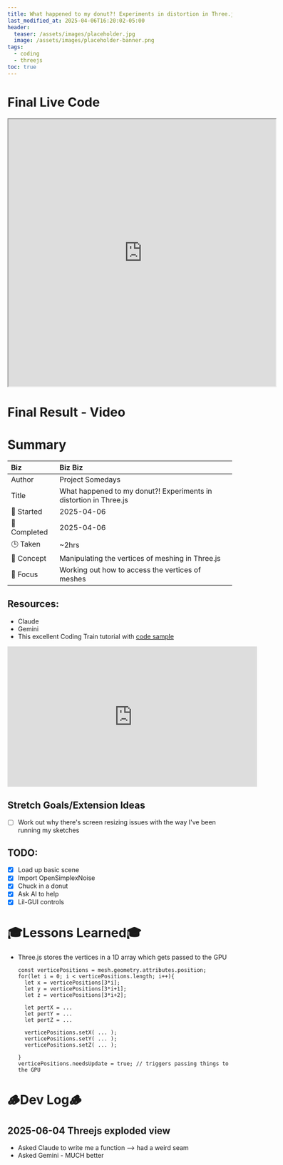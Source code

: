 ```yaml
---
title: What happened to my donut?! Experiments in distortion in Three.js
last_modified_at: 2025-04-06T16:20:02-05:00
header:
  teaser: /assets/images/placeholder.jpg
  image: /assets/images/placeholder-banner.png
tags:
  - coding
  - threejs
toc: true
---
```


# Final Live Code
<iframe src="https://openprocessing.org/sketch/2604884/embed/?plusEmbedHash=6d4f35b5&userID=410675&plusEmbedTitle=true&show=sketch" width="600" height="600"></iframe>

# Final Result - Video
<!-- [![Watch the video](https://img.youtube.com/vi/4eS8dGd9_TI/maxresdefault.jpg)](https://youtu.be/4eS8dGd9_TI) -->

# Summary


| Biz             | Biz Biz                               |
|:--------           | :---------                                |
| Author          | Project Somedays                      |
| Title           | What happened to my donut?! Experiments in distortion in Three.js |
| 📅 Started      | 2025-04-06        |
| 📅 Completed    | 2025-04-06       |
| 🕒 Taken        | ~2hrs                                  |
| 🤯 Concept      | Manipulating the vertices of meshing in Three.js        |
| 🔎 Focus        | Working out how to access the vertices of meshes        |


## Resources:
- Claude
- Gemini
- This excellent Coding Train tutorial with [code sample](https://editor.p5js.org/codingtrain/sketches/MPqnctIGg)

<iframe width="560" height="315" src="https://www.youtube.com/embed/3_0Ax95jIrk?si=-V6xw7o3RJuSicX_" title="YouTube video player" frameborder="0" allow="accelerometer; autoplay; clipboard-write; encrypted-media; gyroscope; picture-in-picture; web-share" referrerpolicy="strict-origin-when-cross-origin" allowfullscreen></iframe>

## Stretch Goals/Extension Ideas
- [ ] Work out why there's screen resizing issues with the way I've been running my sketches


## TODO:
- [x] Load up basic scene
- [x] Import OpenSimplexNoise
- [x] Chuck in a donut
- [x] Ask AI to help
- [x] Lil-GUI controls

# 🎓Lessons Learned🎓
- Three.js stores the vertices in a 1D array which gets passed to the GPU
  ```
  const verticePositions = mesh.geometry.attributes.position;
  for(let i = 0; i < verticePositions.length; i++){
    let x = verticePositions[3*i];
    let y = verticePositions[3*i+1];
    let z = verticePositions[3*i+2];

    let pertX = ...
    let pertY = ...
    let pertZ = ...

    verticePositions.setX( ... );
    verticePositions.setY( ... );
    verticePositions.setZ( ... );
  
  }
  verticePositions.needsUpdate = true; // triggers passing things to the GPU
  ```


# 🪵Dev Log🪵

## 2025-06-04 Threejs exploded view
  - Asked Claude to write me a function --> had a weird seam
  - Asked Gemini - MUCH better
